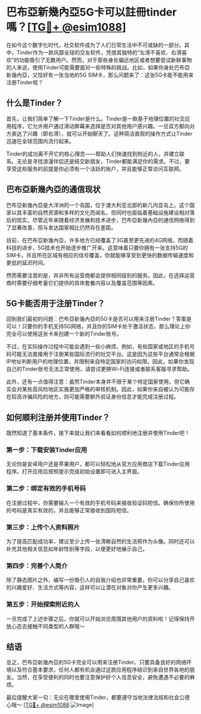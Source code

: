 # 巴布亞新幾內亞5G卡可以註冊tinder嗎？[[TG💪+ @esim1088](https://t.me/s/esim1088)]

在如今这个数字化时代，社交软件成为了人们日常生活中不可或缺的一部分。其中，Tinder作为一款风靡全球的交友软件，凭借其独特的“左滑不喜欢、右滑喜欢”的功能吸引了无数用户。然而，对于那些身处偏远地区或者想要尝试新鲜事物的人来说，使用Tinder可能需要面对一些特殊的挑战。比如，如果你身处巴布亞新幾內亞，又恰好有一张当地的5G SIM卡，那么问题来了：这张5G卡能不能用来注册Tinder呢？

## 什么是Tinder？

首先，让我们简单了解一下Tinder是什么。Tinder是一款基于地理位置的社交应用程序，它允许用户通过滑动屏幕来选择是否对其他用户感兴趣。一旦双方都向对方表达了兴趣（即右滑），就可以开始聊天了。这种简洁直观的操作方式让Tinder迅速在全球范围内流行起来。

Tinder的成功离不开它的核心理念——帮助人们快速找到附近的人，并建立联系。无论是寻找浪漫伴侣还是结交新朋友，Tinder都能满足你的需求。不过，要享受这些服务的前提是你必须有一个活跃的账户，并且能够正常访问互联网。

## 巴布亞新幾內亞的通信现状

巴布亞新幾內亞是大洋洲的一个岛国，位于澳大利亚北部的新几内亚岛上。这个国家以其丰富的自然资源和多样的文化而闻名，但同时也面临着基础设施建设相对落后的现实。尽管近年来随着经济发展和技术进步，巴布亞新幾內亞的通信网络得到了显著改善，但与发达国家相比仍然存在差距。

目前，在巴布亞新幾內亞，许多地方已经覆盖了3G甚至更先进的4G网络。而随着科技的进步，5G技术也开始逐步推广开来。这意味着只要你拥有一张支持5G的SIM卡，并且所在区域有相应的信号覆盖，你就能够享受到更快的数据传输速度和更低的延迟时间。

然而需要注意的是，并非所有运营商都会提供相同级别的服务。因此，在选择运营商时需要仔细考量它们提供的具体套餐内容以及覆盖范围等因素。

## 5G卡能否用于注册Tinder？

回到我们最初的问题：巴布亞新幾內亞的5G卡是否可以用来注册Tinder？答案是可以！只要你的手机支持5G网络，并且你的SIM卡处于激活状态，那么理论上你完全可以使用这张卡来创建一个新的Tinder账号。

不过，在实际操作过程中可能会遇到一些小麻烦。例如，有些国家或地区的手机号码可能无法直接用于注册某些国际流行的社交平台。这是因为这些平台通常会根据IP地址判断用户的地理位置，并限制来自特定国家的访问权限。因此，如果你发现自己的Tinder账号无法正常使用，请尝试更换Wi-Fi连接或者联系客服寻求帮助。

此外，还有一点值得注意：虽然Tinder本身并不限于某个特定国家使用，但它确实会对某些高风险地区实施更加严格的审核机制。因此，如果你来自被认为可能存在较高诈骗风险的地方，则可能需要额外验证身份信息才能完成注册过程。

## 如何顺利注册并使用Tinder？

既然知道了基本条件，接下来就让我们来看看如何顺利地注册并使用Tinder吧！

### 第一步：下载安装Tinder应用

无论你是安卓用户还是苹果用户，都可以轻松地从官方应用商店下载Tinder应用程序。打开应用后按照提示完成初始设置即可进入主界面。

### 第二步：绑定有效的手机号码

在注册过程中，你需要输入一个有效的手机号码来接收验证码短信。确保你所使用的号码是真实有效的，并且能够正常接收到国际短信。

### 第三步：上传个人资料照片

为了提高匹配成功率，建议至少上传一张清晰自然的生活照作为头像。同时还可以补充其他相关信息如年龄性别等字段，以便更好地展示自己。

### 第四步：完善个人简介

除了静态图片之外，编写一份吸引人的自我介绍也非常重要。你可以分享自己喜欢的兴趣爱好、生活方式等内容，这样可以让潜在对象对你产生更多兴趣。

### 第五步：开始探索附近的人

一旦完成了上述步骤之后，你就可以开始浏览周围其他用户的资料啦！记得保持开放心态去接触不同类型的人群哦～

## 结语

总之，巴布亞新幾內亞的5G卡完全可以用来注册Tinder。只要具备良好的网络环境以及符合基本要求，任何人都有机会通过这款应用程序结识到来自世界各地的朋友。当然，在享受便利的同时也要注意保护好个人信息安全，避免遭遇不必要的麻烦。

最后提醒大家一句：无论在哪里使用Tinder，都要遵守当地法律法规和社会公德心哦～ [[TG💪+ @esim1088](https://t.me/s/esim1088) ![Image](https://i.postimg.cc/4NQfJmqS/Snipaste-2025-05-13-00-14-12.png)]